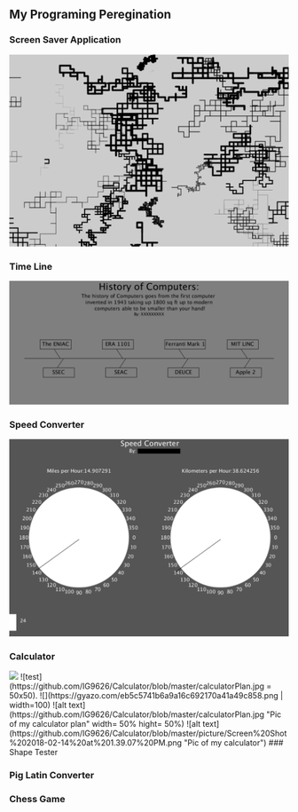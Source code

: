 ## My Programing Peregination

### Screen Saver Application
![alt text](https://github.com/IG9626/screenSaver/blob/master/PicOfScreenSaver2.png "Pic of screensaver App")

### Time Line
![alt text](https://github.com/IG9626/timeline/blob/master/timelinePhoto1.png "Pic of Timeline")

### Speed Converter
![alt text](https://github.com/IG9626/speedconverterApp/blob/master/speedConverterAppPic.png "Pic of Speed Converter")

### Calculator
 <img src="https://github.com/favicon.ico" height="24">
![test](https://github.com/IG9626/Calculator/blob/master/calculatorPlan.jpg = 50x50).
![](https://gyazo.com/eb5c5741b6a9a16c692170a41a49c858.png | width=100)
![alt text](https://github.com/IG9626/Calculator/blob/master/calculatorPlan.jpg "Pic of my calculator plan" width= 50% hight= 50%)
![alt text](https://github.com/IG9626/Calculator/blob/master/picture/Screen%20Shot%202018-02-14%20at%201.39.07%20PM.png "Pic of my calculator")
### Shape Tester


### Pig Latin Converter


### Chess Game

